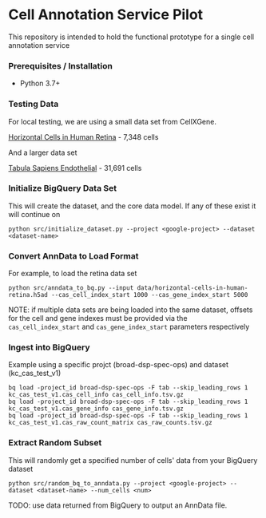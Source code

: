 # Cell Annotation Service Pilot

This repository is intended to hold the functional prototype for a single cell annotation service

### Prerequisites / Installation

 - Python 3.7+
 
### Testing Data

For local testing, we are using a small data set from CellXGene.

[Horizontal Cells in Human Retina](https://cellxgene.cziscience.com/collections/af893e86-8e9f-41f1-a474-ef05359b1fb7) - 7,348 cells

And a larger data set

[Tabula Sapiens Endothelial](https://cellxgene.cziscience.com/collections/e5f58829-1a66-40b5-a624-9046778e74f5) -  31,691 cells

### Initialize BigQuery Data Set

This will create the dataset, and the core data model.  If any of these exist it will continue on

```
python src/initialize_dataset.py --project <google-project> --dataset <dataset-name>
```

### Convert AnnData to Load Format

For example, to load the retina data set

```
python src/anndata_to_bq.py --input data/horizontal-cells-in-human-retina.h5ad --cas_cell_index_start 1000 --cas_gene_index_start 5000
```

NOTE: if multiple data sets are being loaded into the same dataset, offsets for the cell and gene indexes must be provided via the `cas_cell_index_start` and `cas_gene_index_start` parameters respectively

### Ingest into BigQuery

Example using a specific projct (broad-dsp-spec-ops) and dataset (kc_cas_test_v1)

```
bq load -project_id broad-dsp-spec-ops -F tab --skip_leading_rows 1 kc_cas_test_v1.cas_cell_info cas_cell_info.tsv.gz
bq load -project_id broad-dsp-spec-ops -F tab --skip_leading_rows 1 kc_cas_test_v1.cas_gene_info cas_gene_info.tsv.gz
bq load -project_id broad-dsp-spec-ops -F tab --skip_leading_rows 1 kc_cas_test_v1.cas_raw_count_matrix cas_raw_counts.tsv.gz
```

### Extract Random Subset

This will randomly get a specified number of cells' data from your BigQuery dataset

```
python src/random_bq_to_anndata.py --project <google-project> --dataset <dataset-name> --num_cells <num>
```

TODO: use data returned from BigQuery to output an AnnData file.

